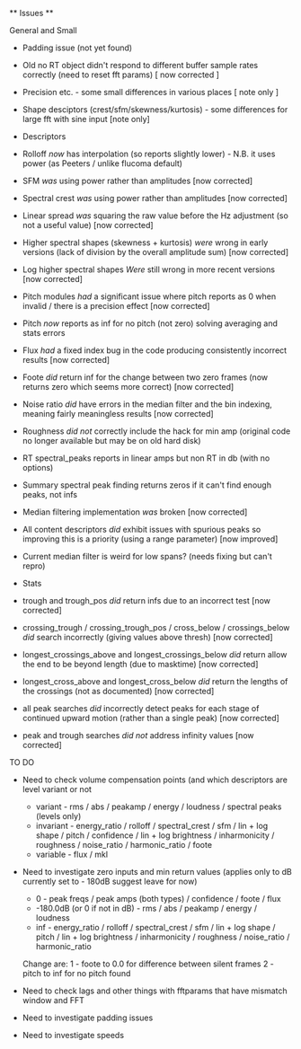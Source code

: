 ** Issues **

General and Small

* Padding issue (not yet found)
* Old no RT object didn't respond to different buffer sample rates correctly (need to reset fft params) [ now corrected ]
* Precision etc. - some small differences in various places [ note only ]
* Shape desciptors (crest/sfm/skewness/kurtosis) - some differences for large fft with sine input [note only]

* Descriptors

* Rolloff *now* has interpolation (so reports slightly lower) - N.B. it uses power (as Peeters / unlike flucoma default)
* SFM *was* using power rather than amplitudes [now corrected]
* Spectral crest *was* using power rather than amplitudes [now corrected]
* Linear spread *was* squaring the raw value before the Hz adjustment (so not a useful value) [now corrected]
* Higher spectral shapes (skewness + kurtosis) *were* wrong in early versions (lack of division by the overall amplitude sum) [now corrected]
* Log higher spectral shapes *Were* still wrong in more recent versions [now corrected]
* Pitch modules *had* a significant issue where pitch reports as 0 when invalid / there is a precision effect [now corrected]
* Pitch *now* reports as inf for no pitch (not zero) solving averaging and stats errors 
* Flux *had* a fixed index bug in the code producing consistently incorrect results [now corrected]
* Foote *did* return inf for the change between two zero frames (now returns zero which seems more correct) [now corrected]
* Noise ratio *did* have errors in the median filter and the bin indexing, meaning fairly meaningless results [now corrected]
* Roughness *did not* correctly include the hack for min amp (original code no longer available but may be on old hard disk)
* RT spectral_peaks reports in linear amps but non RT in db (with no options)
* Summary spectral peak finding returns zeros if it can't find enough peaks, not infs
* Median filtering implementation *was* broken [now corrected]
* All content descriptors *did* exhibit issues with spurious peaks so improving this is a priority (using a range parameter) [now improved]
* Current median filter is weird for low spans? (needs fixing but can't repro)

* Stats

* trough and trough_pos *did* return infs due to an incorrect test [now corrected]
* crossing_trough / crossing_trough_pos / cross_below / crossings_below *did* search incorrectly (giving values above thresh) [now corrected]
* longest_crossings_above and longest_crossings_below *did* return allow the end to be beyond length (due to masktime) [now corrected]
* longest_cross_above and longest_cross_below *did* return the lengths of the crossings (not as documented) [now corrected]
* all peak searches *did* incorrectly detect peaks for each stage of continued upward motion (rather than a single peak) [now corrected]
* peak and trough searches *did not* address infinity values [now corrected]

TO DO

* Need to check volume compensation points (and which descriptors are level variant or not
  
  - variant - rms / abs / peakamp / energy / loudness / spectral peaks (levels only)
  - invariant - energy_ratio / rolloff / spectral_crest / sfm / lin + log shape / pitch / confidence / lin + log brightness / inharmonicity / roughness / noise_ratio / harmonic_ratio / foote
  - variable - flux / mkl
  
* Need to investigate zero inputs and min return values (applies only to dB currently set to - 180dB suggest leave for now)
  - 0 - peak freqs / peak amps (both types) / confidence / foote / flux
  - -180.0dB (or 0 if not in dB) - rms / abs / peakamp / energy / loudness
  - inf - energy_ratio / rolloff / spectral_crest / sfm / lin + log shape / pitch  / lin + log brightness / inharmonicity / roughness / noise_ratio / harmonic_ratio

  Change are:
  1 - foote to 0.0 for difference between silent frames
  2 - pitch to inf for no pitch found
  
* Need to check lags and other things with fftparams that have mismatch window and FFT

* Need to investigate padding issues

* Need to investigate speeds
